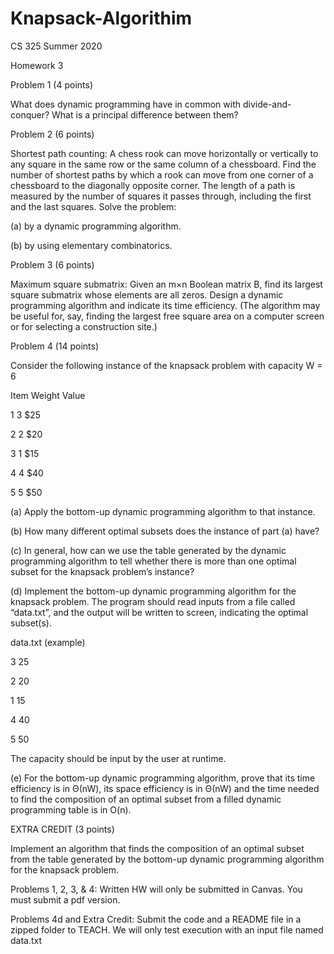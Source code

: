 # Knapsack-Algorithim
CS 325 Summer 2020

Homework 3

Problem 1 (4 points)

What does dynamic programming have in common with divide-and-conquer? What is a principal 
difference between them?

Problem 2 (6 points)

Shortest path counting: A chess rook can move horizontally or vertically to any square in the 
same row or the same column of a chessboard. Find the number of shortest paths by which a 
rook can move from one corner of a chessboard to the diagonally opposite corner. The length of 
a path is measured by the number of squares it passes through, including the first and the last 
squares. Solve the problem:

(a) by a dynamic programming algorithm.

(b) by using elementary combinatorics.

Problem 3 (6 points)

Maximum square submatrix: Given an m×n Boolean matrix B, find its largest square submatrix 
whose elements are all zeros. Design a dynamic programming algorithm and indicate its time 
efficiency. (The algorithm may be useful for, say, finding the largest free square area on a 
computer screen or for selecting a construction site.)

Problem 4 (14 points)

Consider the following instance of the knapsack problem with capacity W = 6

Item Weight Value

1 3 $25

2 2 $20

3 1 $15

4 4 $40

5 5 $50

(a) Apply the bottom-up dynamic programming algorithm to that instance.

(b) How many different optimal subsets does the instance of part (a) have?

(c) In general, how can we use the table generated by the dynamic programming algorithm to tell 
whether there is more than one optimal subset for the knapsack problem’s instance?

(d) Implement the bottom-up dynamic programming algorithm for the knapsack problem. The 
program should read inputs from a file called “data.txt”, and the output will be written to screen, 
indicating the optimal subset(s).

data.txt (example)

3 25

2 20

1 15

4 40

5 50

The capacity should be input by the user at runtime.

(e) For the bottom-up dynamic programming algorithm, prove that its time efficiency is in 
Θ(nW), its space efficiency is in Θ(nW) and the time needed to find the composition of an 
optimal subset from a filled dynamic programming table is in O(n).

EXTRA CREDIT (3 points)

Implement an algorithm that finds the composition of an optimal subset from the table generated 
by the bottom-up dynamic programming algorithm for the knapsack problem.

Problems 1, 2, 3, & 4: Written HW will only be submitted in Canvas. You 
must submit a pdf version. 

Problems 4d and Extra Credit: Submit the code and a README file in a 
zipped folder to TEACH. We will only test execution with an input file 
named data.txt
